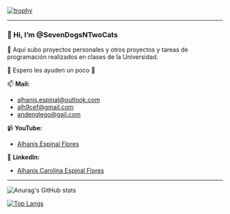 [![trophy](https://github-profile-trophy.vercel.app/?username=SevenDogsNTwoCats&theme=gruvbox)](https://github.com/ryo-ma/github-profile-trophy)

---

### 👋 Hi, I’m @SevenDogsNTwoCats

👀 Aquí subo proyectos personales y otros proyectos y tareas de programación realizados en clases de la Universidad.

🌱 Espero les ayuden un poco 💞️

📫 **Mail:**
- alhanis.espinal@outlook.com
- alh9cef@gmail.com
- andenglego@gail.com

📹 **YouTube:**
- [Alhanis Espinal Flores](https://www.youtube.com/channel/UC2Umvr5sluKHDCR2f1t98ZA)

💼 **LinkedIn:**
- [Alhanis Carolina Espinal Flores](https://www.linkedin.com/in/alhanis-carolina-espinal-flores/)

---

![Anurag's GitHub stats](https://github-readme-stats.vercel.app/api?username=SevenDogsNTwoCats&show_icons=true&theme=radical)

[![Top Langs](https://github-readme-stats.vercel.app/api/top-langs/?username=SevenDogsNTwoCats&show_icons=true&theme=radical&layout=compact)](https://github.com/SevenDogsNTwoCats/github-readme-stats)

